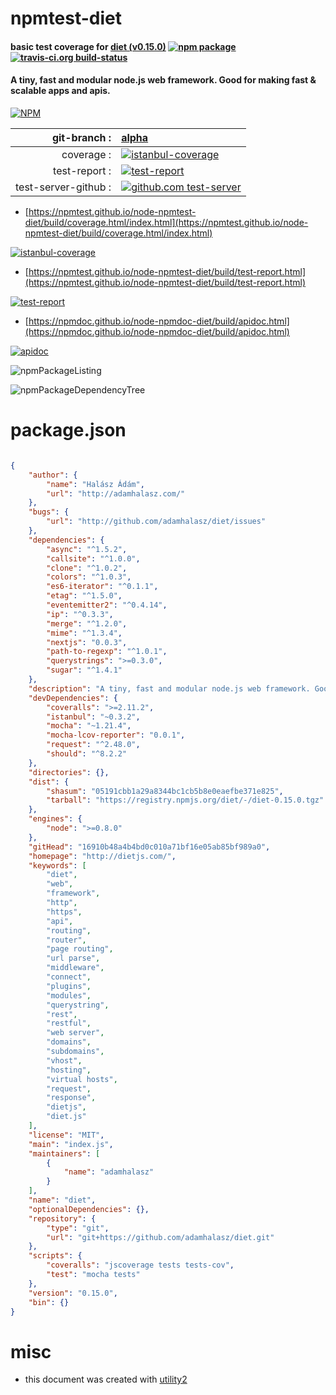 # npmtest-diet

#### basic test coverage for  [diet (v0.15.0)](http://dietjs.com/)  [![npm package](https://img.shields.io/npm/v/npmtest-diet.svg?style=flat-square)](https://www.npmjs.org/package/npmtest-diet) [![travis-ci.org build-status](https://api.travis-ci.org/npmtest/node-npmtest-diet.svg)](https://travis-ci.org/npmtest/node-npmtest-diet)

#### A tiny, fast and modular node.js web framework. Good for making fast & scalable apps and apis.

[![NPM](https://nodei.co/npm/diet.png?downloads=true&downloadRank=true&stars=true)](https://www.npmjs.com/package/diet)

| git-branch : | [alpha](https://github.com/npmtest/node-npmtest-diet/tree/alpha)|
|--:|:--|
| coverage : | [![istanbul-coverage](https://npmtest.github.io/node-npmtest-diet/build/coverage.badge.svg)](https://npmtest.github.io/node-npmtest-diet/build/coverage.html/index.html)|
| test-report : | [![test-report](https://npmtest.github.io/node-npmtest-diet/build/test-report.badge.svg)](https://npmtest.github.io/node-npmtest-diet/build/test-report.html)|
| test-server-github : | [![github.com test-server](https://npmtest.github.io/node-npmtest-diet/GitHub-Mark-32px.png)](https://npmtest.github.io/node-npmtest-diet/build/app/index.html) | | build-artifacts : | [![build-artifacts](https://npmtest.github.io/node-npmtest-diet/glyphicons_144_folder_open.png)](https://github.com/npmtest/node-npmtest-diet/tree/gh-pages/build)|

- [https://npmtest.github.io/node-npmtest-diet/build/coverage.html/index.html](https://npmtest.github.io/node-npmtest-diet/build/coverage.html/index.html)

[![istanbul-coverage](https://npmtest.github.io/node-npmtest-diet/build/screenCapture.buildCi.browser.%252Ftmp%252Fbuild%252Fcoverage.lib.html.png)](https://npmtest.github.io/node-npmtest-diet/build/coverage.html/index.html)

- [https://npmtest.github.io/node-npmtest-diet/build/test-report.html](https://npmtest.github.io/node-npmtest-diet/build/test-report.html)

[![test-report](https://npmtest.github.io/node-npmtest-diet/build/screenCapture.buildCi.browser.%252Ftmp%252Fbuild%252Ftest-report.html.png)](https://npmtest.github.io/node-npmtest-diet/build/test-report.html)

- [https://npmdoc.github.io/node-npmdoc-diet/build/apidoc.html](https://npmdoc.github.io/node-npmdoc-diet/build/apidoc.html)

[![apidoc](https://npmdoc.github.io/node-npmdoc-diet/build/screenCapture.buildCi.browser.%252Ftmp%252Fbuild%252Fapidoc.html.png)](https://npmdoc.github.io/node-npmdoc-diet/build/apidoc.html)

![npmPackageListing](https://npmtest.github.io/node-npmtest-diet/build/screenCapture.npmPackageListing.svg)

![npmPackageDependencyTree](https://npmtest.github.io/node-npmtest-diet/build/screenCapture.npmPackageDependencyTree.svg)



# package.json

```json

{
    "author": {
        "name": "Halász Ádám",
        "url": "http://adamhalasz.com/"
    },
    "bugs": {
        "url": "http://github.com/adamhalasz/diet/issues"
    },
    "dependencies": {
        "async": "^1.5.2",
        "callsite": "^1.0.0",
        "clone": "^1.0.2",
        "colors": "^1.0.3",
        "es6-iterator": "^0.1.1",
        "etag": "^1.5.0",
        "eventemitter2": "^0.4.14",
        "ip": "^0.3.3",
        "merge": "^1.2.0",
        "mime": "^1.3.4",
        "nextjs": "0.0.3",
        "path-to-regexp": "^1.0.1",
        "querystrings": ">=0.3.0",
        "sugar": "^1.4.1"
    },
    "description": "A tiny, fast and modular node.js web framework. Good for making fast & scalable apps and apis.",
    "devDependencies": {
        "coveralls": ">=2.11.2",
        "istanbul": "~0.3.2",
        "mocha": "~1.21.4",
        "mocha-lcov-reporter": "0.0.1",
        "request": "^2.48.0",
        "should": "^8.2.2"
    },
    "directories": {},
    "dist": {
        "shasum": "05191cbb1a29a8344bc1cb5b8e0eaefbe371e825",
        "tarball": "https://registry.npmjs.org/diet/-/diet-0.15.0.tgz"
    },
    "engines": {
        "node": ">=0.8.0"
    },
    "gitHead": "16910b48a4b4bd0c010a71bf16e05ab85bf989a0",
    "homepage": "http://dietjs.com/",
    "keywords": [
        "diet",
        "web",
        "framework",
        "http",
        "https",
        "api",
        "routing",
        "router",
        "page routing",
        "url parse",
        "middleware",
        "connect",
        "plugins",
        "modules",
        "querystring",
        "rest",
        "restful",
        "web server",
        "domains",
        "subdomains",
        "vhost",
        "hosting",
        "virtual hosts",
        "request",
        "response",
        "dietjs",
        "diet.js"
    ],
    "license": "MIT",
    "main": "index.js",
    "maintainers": [
        {
            "name": "adamhalasz"
        }
    ],
    "name": "diet",
    "optionalDependencies": {},
    "repository": {
        "type": "git",
        "url": "git+https://github.com/adamhalasz/diet.git"
    },
    "scripts": {
        "coveralls": "jscoverage tests tests-cov",
        "test": "mocha tests"
    },
    "version": "0.15.0",
    "bin": {}
}
```



# misc
- this document was created with [utility2](https://github.com/kaizhu256/node-utility2)
